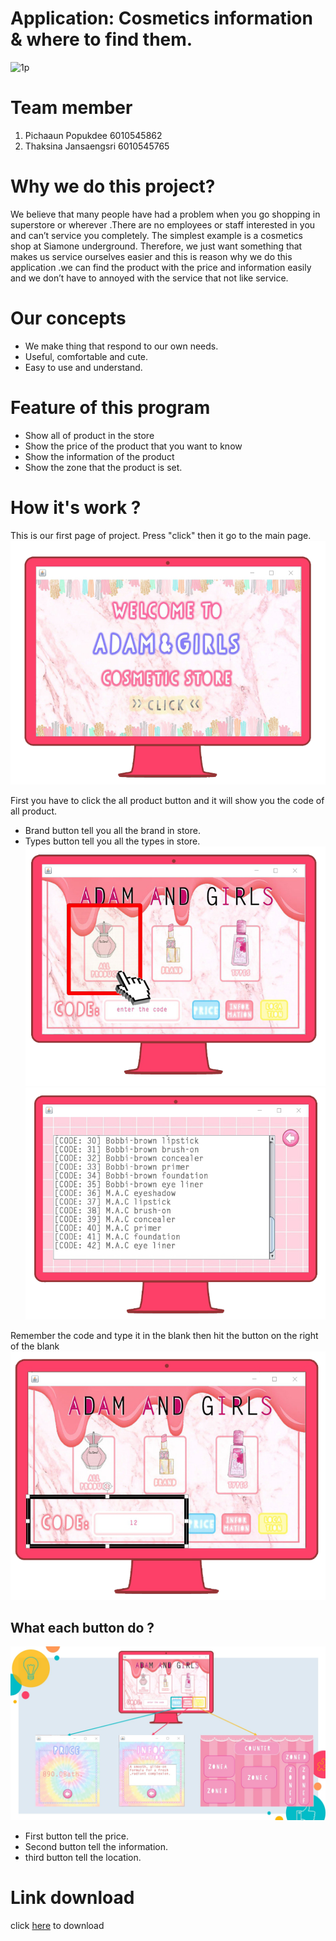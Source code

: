# Application: Cosmetics information & where to find them. 
![1p](https://user-images.githubusercontent.com/32285839/32406404-6f10c2a4-c1aa-11e7-9676-7e0b767a89ad.jpg)
 
 # Team member
1. Pichaaun Popukdee	6010545862 
2. Thaksina Jansaengsri 	6010545765
 
# Why we do this project? 
We believe that many people have had a problem when you go shopping in superstore or wherever .There are no employees or staff interested in you and can’t service you completely. The simplest example is a cosmetics shop at Siamone underground. Therefore, we just want something that makes us service ourselves easier and this is reason why we do this application .we can find the product with the price and information easily and we don’t have to annoyed with the service that not like service.

 
# Our concepts
  -	We make thing that respond to our own needs.
  -	Useful, comfortable and cute.
  -	Easy to use and understand.

  
# Feature of this program
-	Show all of product in the store 
-	Show the price of the product that you want to know
-	Show the information of the product
-	Show the zone that the product is set.
 
 # How it's work ?
 
This is our first page of project.
Press "click" then it go to the main page.
![1ssd](src/image/1.png) 

First you have to click the all product button and it will show you the code of all product.
- Brand button tell you all the brand in store.
- Types button tell you all the types in store.
![1ssd](src/image/2.png)
![1ssd](src/image/3.png)

Remember the code and type it in the blank then hit the button on the right of the blank
![1ssd](src/image/4.png)

## What each button do ?
![1ssd](src/image/5.jpg)

- First button tell the price.
- Second button tell the information.
- third button tell the location.

# Link download
click [here](https://github.com/Thaksina/Project/releases) to download


